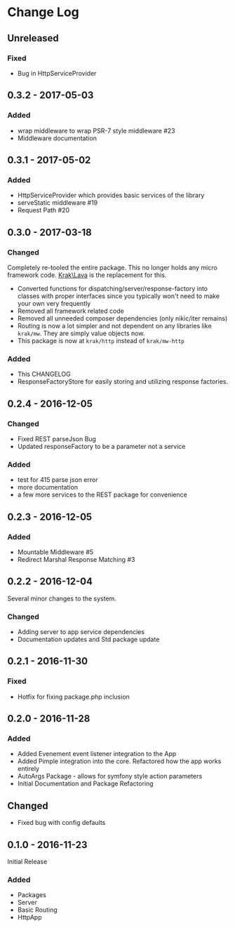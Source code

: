 # Change Log

## Unreleased

### Fixed

- Bug in HttpServiceProvider

## 0.3.2 - 2017-05-03

### Added

- wrap middleware to wrap PSR-7 style middleware #23
- Middleware documentation

## 0.3.1 - 2017-05-02

### Added

- HttpServiceProvider which provides basic services of the library
- serveStatic middleware #19
- Request Path #20

## 0.3.0 - 2017-03-18

### Changed

Completely re-tooled the entire package. This no longer holds any micro framework code. [Krak\\Lava](https://github.com/krakphp/lava) is the replacement for this.

- Converted functions for dispatching/server/response-factory into classes with proper interfaces since you typically won't need to make your own very frequently
- Removed all framework related code
- Removed all unneeded composer dependencies (only nikic/iter remains)
- Routing is now a lot simpler and not dependent on any libraries like `krak/mw`. They are simply value objects now.
- This package is now at `krak/http` instead of `krak/mw-http`

### Added

- This CHANGELOG
- ResponseFactoryStore for easily storing and utilizing response factories.

## 0.2.4 - 2016-12-05

### Changed

- Fixed REST parseJson Bug
- Updated responseFactory to be a parameter not a service

### Added

- test for 415 parse json error
- more documentation
- a few more services to the REST package for convenience


## 0.2.3 - 2016-12-05

### Added

- Mountable Middleware \#5
- Redirect Marshal Response Matching \#3

## 0.2.2 - 2016-12-04

Several minor changes to the system.

### Changed

- Adding server to app service dependencies
- Documentation updates and Std package update

## 0.2.1 - 2016-11-30

### Fixed

- Hotfix for fixing package.php inclusion

## 0.2.0 - 2016-11-28

### Added

- Added Evenement event listener integration to the App
- Added Pimple integration into the core. Refactored how
  the app works entirely
- AutoArgs Package - allows for symfony style action parameters
- Initial Documentation and Package Refactoring

## Changed

- Fixed bug with config defaults

## 0.1.0 - 2016-11-23

Initial Release

### Added

- Packages
- Server
- Basic Routing
- HttpApp

